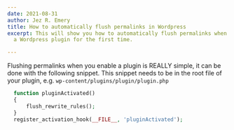 ```yaml
---
date: 2021-08-31
author: Jez R. Emery
title: How to automatically flush permalinks in Wordpress
excerpt: This will show you how to automatically flush permalinks when you enable
  a Wordpress plugin for the first time.

---
```

Flushing permalinks when you enable a plugin is REALLY simple, it can be done with the following snippet. This snippet needs to be in the root file of your plugin, e.g. `wp-content/plugins/plugin/plugin.php`
```php
  function pluginActivated()
  {
      flush_rewrite_rules();
  }
  register_activation_hook(__FILE__, 'pluginActivated');
```